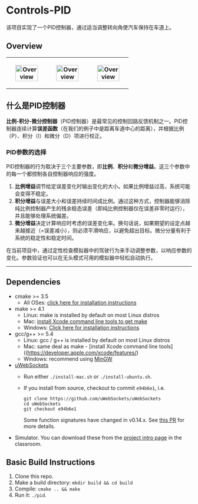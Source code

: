 # Controls-PID

该项目实现了一个PID控制器，通过适当调整转向角使汽车保持在车道上。

## Overview

<table style="width:100%">
  <tr>
    <th>
      <p align="center">
       <img src="./img/control_none.gif" alt="Overview" width="80%">
      </p>
    </th>
    <th>
      <p align="center">
       <img src="./img/control_p.gif" alt="Overview" width="80%">
      </p>
    </th>
    <th>
      <p align="center">
       <img src="./img/control_pid.gif" alt="Overview" width="80%">
      </p>
    </th>
  </tr>
  </table>
  
## 什么是PID控制器

**比例-积分-微分控制器**（PID控制器）是最常见的控制回路反馈机制之一。PID控制器连续计算**误差函数**（在我们的例子中是距离车道中心的距离），并根据比例（P）、积分（I）和微分（D）项进行校正。

### PID参数的选择

PID控制器的行为取决于三个主要参数，即**比例**、**积分**和**微分增益**。这三个参数中的每一个都控制各自控制器响应的强度。

1. **比例增益**调节给定误差变化时输出变化的大小。如果比例增益过高，系统可能会变得不稳定。
2. **积分增益**与误差大小和误差持续时间成比例。通过这种方式，控制器能够消除纯比例控制器产生的残余稳态误差（即纯比例控制器仅在误差非零时运行），并且能够处理系统偏差。
3. **微分增益**决定计算响应时考虑的误差变化率。换句话说，如果期望的设定点越来越接近（=误差减小），则必须平滑响应，以避免超出目标。微分分量有利于系统的稳定性和稳定时间。

在当前项目中，通过定性检查模拟器中的驾驶行为来手动调整参数，以响应参数的变化。参数验证也可以在无头模式可用的模拟器中轻松自动执行。

---

## Dependencies

* cmake >= 3.5
  * All OSes: [click here for installation instructions](https://cmake.org/install/)
* make >= 4.1
  * Linux: make is installed by default on most Linux distros
  * Mac: [install Xcode command line tools to get make](https://developer.apple.com/xcode/features/)
  * Windows: [Click here for installation instructions](http://gnuwin32.sourceforge.net/packages/make.htm)
* gcc/g++ >= 5.4
  * Linux: gcc / g++ is installed by default on most Linux distros
  * Mac: same deal as make - [install Xcode command line tools]((<https://developer.apple.com/xcode/features/>)
  * Windows: recommend using [MinGW](http://www.mingw.org/)
* [uWebSockets](https://github.com/uWebSockets/uWebSockets)
  * Run either `./install-mac.sh` or `./install-ubuntu.sh`.
  * If you install from source, checkout to commit `e94b6e1`, i.e.

    ```
    git clone https://github.com/uWebSockets/uWebSockets 
    cd uWebSockets
    git checkout e94b6e1
    ```

    Some function signatures have changed in v0.14.x. See [this PR](https://github.com/udacity/CarND-MPC-Project/pull/3) for more details.
* Simulator. You can download these from the [project intro page](https://github.com/udacity/self-driving-car-sim/releases) in the classroom.

## Basic Build Instructions

1. Clone this repo.
2. Make a build directory: `mkdir build && cd build`
3. Compile: `cmake .. && make`
4. Run it: `./pid`.
